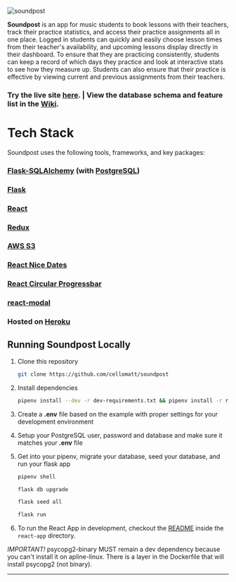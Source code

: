 ![soundpost](https://user-images.githubusercontent.com/70362985/112068656-5a0a8380-8b38-11eb-873e-603ca4a54c52.png)


**Soundpost** is an app for music students to book lessons with their teachers, track their practice statistics, and access their practice assignments all in one place. Logged in students can quickly and easily choose lesson times from their teacher's availability, and upcoming lessons display directly in their dashboard. To ensure that they are practicing consistently, students can keep a record of which days they practice and look at interactive stats to see how they measure up. Students can also ensure that their practice is effective by viewing current and previous assignments from their teachers. 

### Try the live site <a href=https://soundpost.herokuapp.com/>here</a>. <b>|</b> View the database schema and feature list in the <a href="https://github.com/cellomatt/soundpost/wiki">Wiki</a>.



# Tech Stack
Soundpost uses the following tools, frameworks, and key packages:

### [Flask-SQLAlchemy](https://flask-sqlalchemy.palletsprojects.com/en/2.x/) (with [PostgreSQL](https://www.postgresql.org/))
### [Flask](https://flask.palletsprojects.com/en/1.1.x/)
### [React](https://reactjs.org/)
### [Redux](https://react-redux.js.org/)
### [AWS S3](https://aws.amazon.com/s3/)
### [React Nice Dates](https://reactnicedates.hernansartorio.com/)
### [React Circular Progressbar](https://www.npmjs.com/package/react-circular-progressbar)
### [react-modal](https://www.npmjs.com/package/react-modal)
### Hosted on [Heroku](https://www.heroku.com)




## Running Soundpost Locally

1. Clone this repository

   ```bash
   git clone https://github.com/cellomatt/soundpost
   ```

2. Install dependencies

      ```bash
      pipenv install --dev -r dev-requirements.txt && pipenv install -r requirements.txt
      ```

3. Create a **.env** file based on the example with proper settings for your
   development environment
4. Setup your PostgreSQL user, password and database and make sure it matches your **.env** file

5. Get into your pipenv, migrate your database, seed your database, and run your flask app

   ```bash
   pipenv shell
   ```

   ```bash
   flask db upgrade
   ```

   ```bash
   flask seed all
   ```

   ```bash
   flask run
   ```

6. To run the React App in development, checkout the [README](./react-app/README.md) inside the `react-app` directory.

*IMPORTANT!*
   psycopg2-binary MUST remain a dev dependency because you can't install it on apline-linux.
   There is a layer in the Dockerfile that will install psycopg2 (not binary).
***


